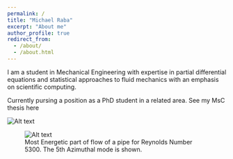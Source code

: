 ```yaml
---
permalink: /
title: "Michael Raba"
excerpt: "About me"
author_profile: true
redirect_from: 
  - /about/
  - /about.html
---
```


I am a student in Mechanical Engineering with expertise in partial differential equations and statistical approaches to fluid mechanics with an emphasis on scientific computing.

Currently pursing a position as a PhD student in a related area. See my MsC thesis here

<img src="/images/m5.gif" alt="Alt text">

<figure>
  <img src="/images/m5.gif" alt="Alt text">
  <figcaption>Most Energetic part of flow of a pipe for Reynolds Number 5300. The 5th Azimuthal mode is shown.</figcaption>
</figure>
